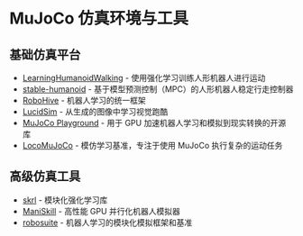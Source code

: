 # MuJoCo 仿真环境与工具

## 基础仿真平台

- [LearningHumanoidWalking](https://github.com/rohanpsingh/LearningHumanoidWalking) - 使用强化学习训练人形机器人进行运动
- [stable-humanoid](https://github.com/ouazzmoh/stable-humanoid) - 基于模型预测控制（MPC）的人形机器人稳定行走控制器
- [RoboHive](https://github.com/vikashplus/robohive) - 机器人学习的统一框架
- [LucidSim](https://github.com/lucidsim/luc) - 从生成的图像中学习视觉跑酷
- [MuJoCo Playground](https://playground.mujoco.org/) - 用于 GPU 加速机器人学习和模拟到现实转换的开源库
- [LocoMuJoCo](https://github.com/robfiras/loco-mujoco) - 模仿学习基准，专注于使用 MuJoCo 执行复杂的运动任务

## 高级仿真工具

- [skrl](https://github.com/Toni-SM/skrl) - 模块化强化学习库
- [ManiSkill](https://github.com/haosulab/ManiSkill) - 高性能 GPU 并行化机器人模拟器
- [robosuite](https://github.com/ARISE-Initiative/robosuite) - 机器人学习的模块化模拟框架和基准
